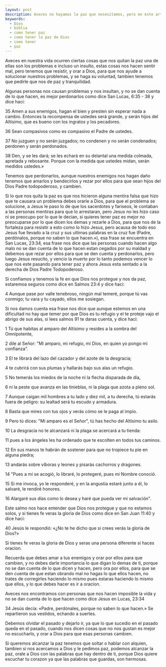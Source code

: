 ```yaml
---
layout: post
description: Aveces no hayamos la paz que nesesitamos, pero en este articulo encontraras de como tener paz con la ayuda de Dios
keywords:
  - Dios
  - biblia
  - como tener paz
  - como tener la paz de Dios
  - como tener
  - paz
---
```


Aveces en nuestra vida ocurren ciertas cosas que nos quitan la paz
una de ellas son los problemas e incluso un insulto, estas cosas nos hacen sentir mal, pero tenemos que resistir, y orar a Dios, para que
nos ayude a solucionar nuestros problemas, y se haga su voluntad, tambien tenemos que pedirle que nos de paz y tranquilidad.

Algunas personas nos causan problemas y nos insultan, y no se dan cuenta de lo que hacen, es mejor perdonarlos como dice San Lucas, 6:35 - 38 y dice haci:

35 Amen a sus enemigos, hagan el bien y presten sin esperar nada a cambio. Entonces la recompensa de ustedes será grande, y serán hijos del Altísimo, que es bueno con los ingratos y los pecadores.

36 Sean compasivos como es compasivo el Padre de ustedes.

37 No juzguen y no serán juzgados; no condenen y no serán condenados; perdonen y serán perdonados.

38 Den, y se les dará; se les echará en su delantal una medida colmada, apretada y rebosante. Porque con la medida que ustedes midan, serán medidos ustedes.»

Tenemos que perdonarlos, aunque nuestros enemigos nos hagan daño tenemos que amarlos y bendecirlos y rezar por ellos para que sean hijos del Dios Padre todopoderoso, y cambien.

Si lo que nos quita la paz es que nos hicieron alguna mentira falsa que hizo que te causara un problema debes orarle a Dios, para que el problema se solucione, a Jesus le paso lo de que los sacerdotes y fariseos, le contaban a las personas mentiras para que lo arrestaran, pero Jesus no les hizo caso ni se preocupo por lo que le decian, si quieres tener paz 
es mejor no preocuparse por lo que dicen los demas y rezarle a Dios, para que nos de la fortaleza para resistir a esto como lo hizo Jesus, pero acausa de todo eso Jesus fue llevado a la cruz y sus ultimas palabras en la cruz fue (Padre, perdónalos, porque no saben lo que hacen.»), esa frase se encuentra en San Lucas, 23:34, esa frase nos dice que las personas cuando hacen algo malo no se dan cuenta de lo que hacen
estan cegados por su maldad y debemos que rezar por ellos para que se den cuenta y perdonarlos, pero luego Jesus resucito, y vencio la muerto por lo tanto podemos vencer lo que nos este pasando para tener paz y ahora Jesus esta sentado a la derecha de Dios Padre Todopoderoso.

Si confiamos y tenemos la fe en que Dios nos protegue y nos da paz, estaremoa seguros como dice en Salmos 23:4 y dice haci:

4 Aunque pase por valle tenebroso, ningún mal temeré, porque tú vas conmigo; tu vara y tu cayado, ellos me sosiegan.

Si nos damos cuenta esa frase nos dice que aunque estemos en una dificultad no hay que temer por que Dios es tu refugio y el te proteje vajo el abrigo de sus alas, si lees salmos 91 te daras cuenta, y dice haci:

1 Tú que habitas al amparo del Altísimo y resides a la sombra del Omnipotente,


2 dile al Señor: "Mi amparo, mi refugio, mi Dios, en quien yo pongo mi confianza".

3 El te librará del lazo del cazador y del azote de la desgracia;

4 te cubrirá con sus plumas y hallarás bajo sus alas un refugio.

5 No temerás los miedos de la noche ni la flecha disparada de día,


6 ni la peste que avanza en las tinieblas, ni la plaga que azota a pleno sol.

7 Aunque caigan mil hombres a tu lado y diez mil, a tu derecha, tú estarás fuera de peligro: su lealtad será tu escudo y armadura.

8 Basta que mires con tus ojos y verás cómo se le paga al impío.

9 Pero tú dices: "Mi amparo es el Señor", tú has hecho del Altísimo tu asilo.

10 La desgracia no te alcanzará ni la plaga se acercará a tu tienda:

11 pues a los ángeles les ha ordenado que te escolten en todos tus caminos.

12 En sus manos te habrán de sostener para que no tropiece tu pie en alguna piedra;

13 andarás sobre víboras y leones y pisarás cachorros y dragones.

14 "Pues a mí se acogió, lo libraré, lo protegeré, pues mi Nombre conoció.

15 Si me invoca, yo le responderé, y en la angustia estaré junto a él, lo salvaré, le rendiré honores.

16 Alargaré sus días como lo desea y haré que pueda ver mi salvación".

Este salmo nos hace entender que Dios nos protegue y que no estamos solos, y si tienes fe veras la gloria de Dios como dice en San Juan 11:40 y dice haci:

40 Jesús le respondió: «¿No te he dicho que si crees verás la gloria de Dios?»

Si tienes fe veras la gloria de Dios y seras una persona diferente si haces oracion.

Recuerda que debes amar a tus enemigos y orar por ellos para que cambien, y no debes darle importancia lo que digan lo demas de ti, porque no se dan cuenta de lo que dicen y hacen, pero ora por ellos, para que se den cuenta de que estan obrando mal
no hagas lo que ellos hacen, no trates de corregirles haciendo lo mismo pues estaras haciendo lo mismo que ellos, y lo que debes hacer es ir a oracion.


Aveces nos encontramos con personas que nos hacen imposible la vida y no se dan cuenta de lo que hacen como dice Jesus en Lucas, 23:34

34 Jesús decía: «Padre, perdónales, porque no saben lo que hacen.» Se repartieron sus vestidos, echando a suertes.

Debemos olvidar el pasado y dejarlo ir, ya que lo que sucedio en el pasado queda en el pasado, cuando nos dicen cosas que no nos gustan es mejor no escucharlo,  y orar a Dios para que esas personas cambien.

Si queremos alcanzar la paz tenemos que soltar o hablar con alquien, tambien si nos acercamos a Dios y le pedimos paz, podemos alcanzar la paz, orale a Dios con las palabras que hay dentro de ti, porque Dios quiere escuchar tu corazon ya que las palabras que guardas, son hermosas.


